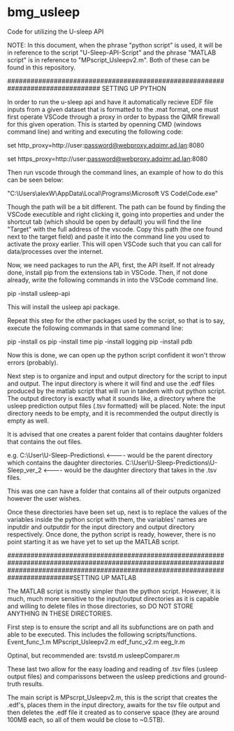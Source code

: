 # bmg_usleep
Code for utilizing the U-sleep API

NOTE: In this document, when the phrase "python script" is used, it will be in reference to the script "U-Sleep-API-Script" and the phrase "MATLAB script" is in reference to "MPscript_Usleepv2.m". Both of these can be found in this repository.



################################################################################
SETTING UP PYTHON

In order to run the u-sleep api and have it automatically recieve EDF file inputs from a given dataset that is formatted to the .mat format, one must first operate VSCode through a proxy in order to bypass the QIMR firewall for this given operation.
This is started by openning CMD (windows command line) and writing and executing the following code:

set http_proxy=http://user:password@webproxy.adqimr.ad.lan:8080

set https_proxy=http://user:password@webproxy.adqimr.ad.lan:8080

Then run vscode through the command lines, an example of how to do this can be seen below:

"C:\Users\alexW\AppData\Local\Programs\Microsoft VS Code\Code.exe"

Though the path will be a bit different. The path can be found by finding the VSCode executible and right clicking it, going into properties and under the shortcut tab (which should be open by default) you will find the line "Target" with the full address of the vscode. Copy this path (the one found next to the target field) and paste it into the command line you used to activate the proxy earlier. This will open VSCode such that you can call for data/processes over the internet.

Now, we need packages to run the API, first, the API itself. If not already done, install pip from the extensions tab in VSCode. Then, if not done already, write the following commands in into the VSCode command line.

pip -install usleep-api

This will install the usleep api package.

Repeat this step for the other packages used by the script, so that is to say, execute the following commands in that same command line:

pip -install os
pip -install time
pip -install logging
pip -install pdb

Now this is done, we can open up the python script confident it won't throw errors (probably).

Next step is to organize and input and output directory for the script to input and output. The input directory is where it will find and use the .edf files produced by the matlab script that will run in tandem with out python script. The output directory is exactly what it sounds like, a directory where the usleep prediction output files (.tsv formatted) will be placed. Note: the input directory needs to be empty, and it is recommended the output directly is empty as well. 

It is advised that one creates a parent folder that contains daughter folders that contains the out files.

e.g. 
C:\User\U-Sleep-Predictions\    <---- would be the parent directory which contains the daughter directories.
C:\User\U-Sleep-Predictions\U-Sleep_ver_2    <---- would be the daughter directory that takes in the .tsv files.

This was one can have a folder that contains all of their outputs organized however the user wishes.

Once these directories have been set up, next is to replace the values of the variables inside the python script with them, the variables' names are inputdir and outputdir for the input directory and output directory respectively. Once done, the python script is ready, however, there is no point starting it as we have yet to set up the MATLAB script.



#########################################################################################################################################################################################SETTING UP MATLAB

The MATLAB script is mostly simpler than the python script. However, it is much, much more sensitive to the input/output directories as it is capable and willing to delete files in those directories, so DO NOT STORE ANYTHING IN THESE DIRECTORIES. 

First step is to ensure the script and all its subfunctions are on path and able to be executed. This includes the following scripts/functions.
Event_func_1.m
MPscript_Usleepv2.m
edf_func_v2.m
eeg_lr.m

Optinal, but recommended are:
tsvstd.m
usleepComparer.m

These last two allow for the easy loading and reading of .tsv files (usleep output files) and comparissons between the usleep predictions and ground-truth results. 


The main script is MPscrpt_Usleepv2.m, this is the script that creates the .edf's, places them in the input directory, awaits for the tsv file output and then deletes the .edf file it created as to conserve space (they are around 100MB each, so all of them would be close to ~0.5TB). 




